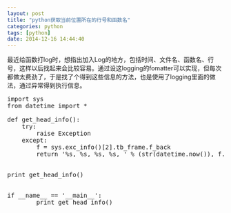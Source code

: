 ```yaml
---
layout: post
title: "python获取当前位置所在的行号和函数名"
categories: python
tags: [python]
date: 2014-12-16 14:44:40
---
```



最近给函数打log时，想指出加入Log的地方，包括时间、文件名、函数名、行号，这样以后找起来会比较容易。通过设这logging的fomatter可以实现，但每次都做太费劲了，于是找了个得到这些信息的方法，也是使用了logging里面的做法，通过异常得到执行信息。

<pre>
import sys
from datetime import *

def get_head_info():
	try:
		raise Exception
	except:
		f = sys.exc_info()[2].tb_frame.f_back
		return '%s, %s, %s, %s, ' % (str(datetime.now()), f.f_code.co_filename, f.f_code.co_name, str(f.f_lineno))


print get_head_info()


if __name__ == '__main__':
		print get_head_info()
</pre>

